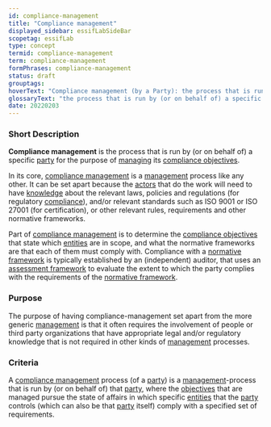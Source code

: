 ```yaml
---
id: compliance-management
title: "Compliance management"
displayed_sidebar: essifLabSideBar
scopetag: essifLab
type: concept
termid: compliance-management
term: compliance-management
formPhrases: compliance-management
status: draft
grouptags:
hoverText: "Compliance management (by a Party): the process that is run by (or on behalf of) that Party for the purpose of Managing its Compliance-objectives."
glossaryText: "the process that is run by (or on behalf of) a specific [party](@) for the purpose of [managing](management@) its [compliance objectives](compliance-objective@)."
date: 20220203
---
```


### Short Description
**Compliance management** is the process that is run by (or on behalf of) a specific [party](@) for the purpose of [managing](management@) its [compliance objectives](compliance-objective@).

In its core, [compliance management](@) is a [management](@) process like any other. It can be set apart because the [actors](@) that do the work will need to have [knowledge](@) about the relevant laws, policies and regulations (for regulatory [compliance](@)), and/or relevant standards such as ISO 9001 or ISO 27001 (for certification), or other relevant rules, requirements and other normative frameworks.

Part of [compliance management](@) is to determine the [compliance objectives](compliance-objective@) that state which [entities](@) are in scope, and what the normative frameworks are that each of them must comply with. Compliance with a [normative framework](@) is typically established by an (independent) auditor, that uses an [assessment framework](@) to evaluate the extent to which the party complies with the requirements of the [normative framework](@).

### Purpose
The purpose of having compliance-management set apart from the more generic [management](@) is that it often requires the involvement of people or third party organizations that have appropriate legal and/or regulatory knowledge that is not required in other kinds of [management](@) processes.

### Criteria
A [compliance management](@) process (of a [party](@)) is a [management](@)-process that is run by (or on behalf of) that [party](@), where the [objectives](@) that are managed pursue the state of affairs in which specific [entities](@) that the [party](@) controls (which can also be that [party](@) itself) comply with a specified set of requirements.
